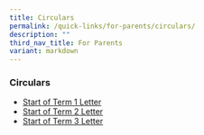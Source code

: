 ```yaml
---
title: Circulars
permalink: /quick-links/for-parents/circulars/
description: ""
third_nav_title: For Parents
variant: markdown
---
```

### **Circulars**

* [Start of Term 1 Letter](/files/Term_1_Letter__2025_.pdf)
* [Start of Term 2 Letter](/files/Term_2_Letter__2025_.pdf)
* [Start of Term 3 Letter](/files/Term_3_Letter__2025_.pdf)